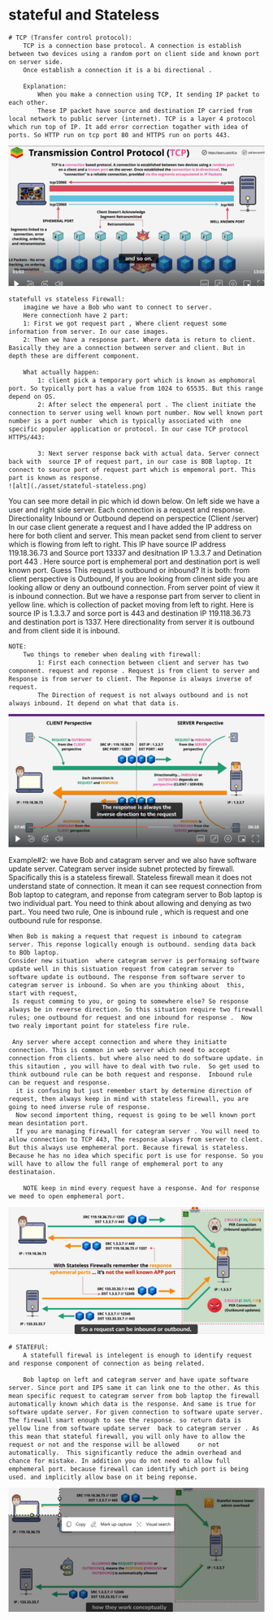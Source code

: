 # stateful and Stateless
    # TCP (Transfer control protocol):
        TCP is a connection base protocol. A connection is establish between two devices using a random port on client side and known port on server side.
        Once establish a connection it is a bi directional . 

        Explanation:
            When you make a connection using TCP, It sending IP packet to each other. 
            These IP packet have source and destination IP carried from local network to public server (internet). TCP is a layer 4 protocol which run top of IP. It add error correction togather with idea of ports. So HTTP run on tcp port 80 and HTTPS run on ports 443. 
![alt](./asset/tcp.png)


    statefull vs stateless Firewall:
        imagine we have a Bob who want to connect to server.
        Here connectionh have 2 part:
        1: First we got request part , Where client request some information from server. In our case images.
        2: Then we have a response part. Where data is return to client.  Basically they are a connection between server and client. But in depth these are different component.

        What actually happen:
            1: client pick a temporary port which is known as emphomoral port. So typically port has a value from 1024 to 65535. But this range depend on OS. 
            2: After select the empeneral port . The client initiate the connection to server using well known port number. Now well known port number is a port number  which is typically associated with  one specific populer application or protocol. In our case TCP protocol HTTPS/443:

            3: Next server response back with actual data. Server connect back with  source IP of request part, in our case is BOB laptop. It connect to source port of request part which is empemoral port. This part is known as response. 
    ![alt](./asset/stateful-stateless.png)  



You can see more detail in pic which id down below.
    On left side we have a user and right side server. Each connection is a request and response. 
    Directionality Inbound or Outbound depend on perspectice (Client /server)
    In our case client generate a request and I have added  the IP address on here for both client and server.
    This mean packet send from client to server which is flowing from left to right. This IP have source IP address 119.18.36.73 and Source port 13337 and desitnation IP 1.3.3.7 and Detination port 443 . Here source port is emphemeral port and destination port is well known port.
    Guess This request is outbound or inbound?
    It is both: from client perspective is Outbound, If you are looking from clinent side you are looking allow or deny an outbound connection. 
    From server point of view it is inbound connection. But we have a response part from server to client in yellow line. which is collection of packet moving from left to right. Here is source IP is 1.3.3.7 and sorce port is 443 and destination IP 119.118.36.73 and destination port is 1337.  Here directionality  from server it is outbound and from client side it is inbound. 

    NOTE:
        Two things to remeber when dealing with firewall:
            1: First each connection between client and server has two component. request and reponse . Request is from client to server and Response is from server to client. The Reponse is always inverse of request.
            The Direction of request is not always outbound and is not always inbound. It depend on what that data is. 


![alt](./asset/client-server.png)


Example#2:
    we have Bob and catagram server and we also have software update server.  Categram server inside subnet protected by firewall. Spacifically this is a stateless firewall. 
    Stateless firewall mean it does not understand state of connection.  It mean it can see request connection from Bob laptop to categram, and reponse from categram server to Bob laptop is two individual part. You need to think about allowing and denying as two part.. You need two rule, One is inbound rule , which is request and one outbound rule for response. 

    When Bob is making a request that request is inbound to categram server. This reponse logically enough is outbound. sending data back to BOb laptop. 
    Consider new situation  where categram server is performaing software update well in this sistuation request from categram server to software update is outbound. The response from software server to categram server is inbound. So when are you thinking about  this, start with request,
     Is requst comming to you, or going to somewhere else? So response always be in reverse direction. So this situation require two firewall rules; one outbound for request and one inbound for response .  Now two realy important point for stateless fire rule.

     Any server where accept connection and where they initiatte connection. This is common in web server which need to accept connection from clients. but where also need to do software update. in this sitaution , you will have to deal with two rule.  So get used to think outbound rule can be both request and response.  Inbound rule can be request and response.
      it is confusing but just remember start by determine direction of request, then always keep in mind with stateless firewall, you are going to need inverse rule of response. 
      Now second importent thing, request is going to be well known port mean desintation port. 
      If you are managing firewall for categram server . You will need to  allow connection to TCP 443, The response always from server to clent. But this always use emphemeral port. Because firewal is stateless. Because he has no idea which specific port is use for response. So you will have to allow the full range of emphemeral port to any destinataion. 

        NOTE keep in mind every request have a response. And for response we meed to open emphemeral port. 
![alt](./asset/stateless.png)
  
    # STATEFUl:
        A statefull firewal is intelegent is enough to identify request and response component of connection as being related.
        
        Bob laptop on left and categram server and have upate software server. Since port and IPS same it can link one to the other. As this mean specific request to categram server from bob laptop the firewall automatically known which data is the response. And same is true for software update server. For given connection to software upate server. The firewall smart enough to see the response. so return data is yellow line from software update server  back to categram server . As this mean that stateful firewall, you will only have to allow the request or not and the response will be allowed     or not automatically.  This significantly reduce the admin overhead and chance for mistake. In addition you do not need to allow full emphemeral port. because firewall can identify which port is being used. and implicitly allow base on it being reponse.

![alt](./asset/stateful.png)